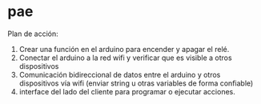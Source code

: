 # pae
Plan de acción:

1. Crear una función en el arduino para encender y apagar el relé.
2. Conectar el arduino a la red wifi y verificar que es visible a otros dispositivos
3. Comunicación bidireccional de datos entre el arduino y otros dispositivos
   vía wifi (enviar string u otras variables de forma confiable)
4. interface del lado del cliente para programar o ejecutar acciones.
